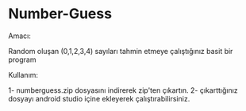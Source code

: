 # Number-Guess

Amacı:

  Random oluşan (0,1,2,3,4) sayıları tahmin etmeye çalıştığınız basit bir program

Kullanım:

  1- numberguess.zip dosyasını indirerek zip'ten çıkartın.
  2- çıkarttığınız dosyayı android studio içine ekleyerek çalıştırabilirsiniz.
